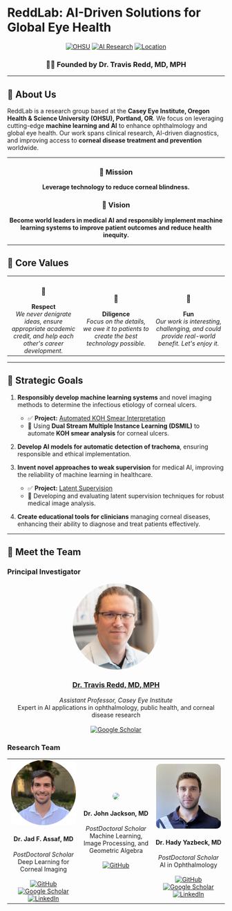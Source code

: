 # ReddLab: AI-Driven Solutions for Global Eye Health

<div align="center">
  
[![OHSU](https://img.shields.io/badge/OHSU-Casey%20Eye%20Institute-blue)](https://www.ohsu.edu/casey-eye-institute)
[![AI Research](https://img.shields.io/badge/Research-Medical%20AI-green)](https://github.com/Redd-Cornea-AI)
[![Location](https://img.shields.io/badge/Location-Portland%2C%20OR-orange)](https://www.google.com/maps/place/Casey+Eye+Institute)

</div>

<div align="center">
  <h3>👨‍⚕️ Founded by Dr. Travis Redd, MD, MPH</h3>
</div>

---

## 🔬 About Us

ReddLab is a research group based at the **Casey Eye Institute, Oregon Health & Science University (OHSU), Portland, OR**. We focus on leveraging cutting-edge **machine learning and AI** to enhance ophthalmology and global eye health. Our work spans clinical research, AI-driven diagnostics, and improving access to **corneal disease treatment and prevention** worldwide.

---

<div align="center">
  
### 🎯 Mission
**Leverage technology to reduce corneal blindness.**

### 🌟 Vision
**Become world leaders in medical AI and responsibly implement machine learning systems to improve patient outcomes and reduce health inequity.**

</div>

---

## 💫 Core Values

<table>
<tr>
<td width="33%" align="center">
  <h3>🤝</h3>
  <b>Respect</b><br>
  <em>We never denigrate ideas, ensure appropriate academic credit, and help each other's career development.</em>
</td>
<td width="33%" align="center">
  <h3>💪</h3>
  <b>Diligence</b><br>
  <em>Focus on the details, we owe it to patients to create the best technology possible.</em>
</td>
<td width="33%" align="center">
  <h3>🎉</h3>
  <b>Fun</b><br>
  <em>Our work is interesting, challenging, and could provide real-world benefit. Let's enjoy it.</em>
</td>
</tr>
</table>

---

## 🎯 Strategic Goals

1. **Responsibly develop machine learning systems** and novel imaging methods to determine the infectious etiology of corneal ulcers.
   - ✅ **Project:** [Automated KOH Smear Interpretation](https://github.com/Redd-Cornea-AI/KOH-Smear-DSMIL)  
   - 📌 Using **Dual Stream Multiple Instance Learning (DSMIL)** to automate **KOH smear analysis** for corneal ulcers.

2. **Develop AI models for automatic detection of trachoma**, ensuring responsible and ethical implementation.

3. **Invent novel approaches to weak supervision** for medical AI, improving the reliability of machine learning in healthcare.
   - ✅ **Project:** [Latent Supervision](https://github.com/Redd-Cornea-AI/Latent_Supervision)  
   - 📌 Developing and evaluating latent supervision techniques for robust medical image analysis.

4. **Create educational tools for clinicians** managing corneal diseases, enhancing their ability to diagnose and treat patients effectively.

---

## 👥 Meet the Team

### Principal Investigator

<div align="center">
  <img src="assets/Travis_redd.jpg" width="200" style="border-radius: 50%;" alt="Dr. Travis Redd">
  <h3><a href="https://www.ohsu.edu/providers/travis-redd-md-mph">Dr. Travis Redd, MD, MPH</a></h3>
  <em>Assistant Professor, Casey Eye Institute</em><br>
  Expert in AI applications in ophthalmology, public health, and corneal disease research<br><br>
  <a href="https://scholar.google.com/citations?hl=en&user=giL6pA0AAAAJ&view_op=list_works&sortby=pubdate"><img src="https://img.shields.io/badge/Google-Scholar-blue?style=flat&logo=google-scholar" alt="Google Scholar"></a>
</div>

### Research Team

<table>
  <tr>
    <td align="center" width="33%">
      <img src="assets/Jad_Assaf.PNG" width="150" style="border-radius: 10px;"><br>
      <h4>Dr. Jad F. Assaf, MD</h4>
      <em>PostDoctoral Scholar</em><br>
      Deep Learning for Corneal Imaging<br><br>
      <div>
        <a href="https://github.com/JadAssaf"><img src="https://img.shields.io/badge/GitHub-%23121011.svg?style=flat&logo=github&logoColor=white" alt="GitHub"></a>
        <a href="https://scholar.google.com/citations?user=8whDnjAAAAAJ&hl=en"><img src="https://img.shields.io/badge/Google-Scholar-blue?style=flat&logo=google-scholar" alt="Google Scholar"></a>
        <a href="http://linkedin.com/in/assafjad/"><img src="https://img.shields.io/badge/LinkedIn-%230077B5.svg?style=flat&logo=linkedin&logoColor=white" alt="LinkedIn"></a>
      </div>
    </td>
    <td align="center" width="33%">
      <img src="assets/JohnJackson.jpg.avif" width="150" style="border-radius: 10px;"><br>
      <h4>Dr. John Jackson, MD</h4>
      <em>PostDoctoral Scholar</em><br>
      Machine Learning, Image Processing, and Geometric Algebra<br><br>
      <div>
        <a href="https://github.com/Otravezjj"><img src="https://img.shields.io/badge/GitHub-%23121011.svg?style=flat&logo=github&logoColor=white" alt="GitHub"></a>
      </div>
    </td>
    <td align="center" width="33%">
      <img src="assets/hady_yazbeck.jpeg" width="150" style="border-radius: 10px;"><br>
      <h4>Dr. Hady Yazbeck, MD</h4>
      <em>PostDoctoral Scholar</em><br>
      AI in Ophthalmology<br><br>
      <div>
        <a href="https://github.com/Hadyazbeck"><img src="https://img.shields.io/badge/GitHub-%23121011.svg?style=flat&logo=github&logoColor=white" alt="GitHub"></a>
        <a href="https://scholar.google.com/citations?user=7UEHJjIAAAAJ&hl=en&oi=ao"><img src="https://img.shields.io/badge/Google-Scholar-blue?style=flat&logo=google-scholar" alt="Google Scholar"></a>
        <a href="https://www.linkedin.com/in/hady-yazbeck-3984121a5/"><img src="https://img.shields.io/badge/LinkedIn-%230077B5.svg?style=flat&logo=linkedin&logoColor=white" alt="LinkedIn"></a>
      </div>
    </td>
  </tr>
</table>